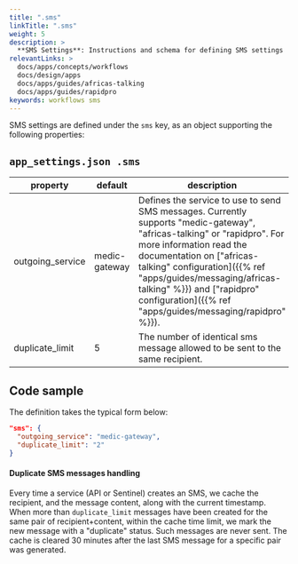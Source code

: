 ```yaml
---
title: ".sms"
linkTitle: ".sms"
weight: 5
description: >
  **SMS Settings**: Instructions and schema for defining SMS settings
relevantLinks: >
  docs/apps/concepts/workflows
  docs/design/apps
  docs/apps/guides/africas-talking
  docs/apps/guides/rapidpro
keywords: workflows sms
---
```


SMS settings are defined under the `sms` key, as an object supporting the following properties:
## `app_settings.json .sms`
| property         | default       | description                                                                                                                                                                              |
|------------------|---------------|------------------------------------------------------------------------------------------------------------------------------------------------------------------------------------------|
| outgoing_service | medic-gateway | Defines the service to use to send SMS messages. Currently supports "medic-gateway", "africas-talking" or "rapidpro". For more information read the documentation on ["africas-talking" configuration]({{% ref "apps/guides/messaging/africas-talking" %}}) and ["rapidpro" configuration]({{% ref "apps/guides/messaging/rapidpro" %}}). |
| duplicate_limit  | 5             | The number of identical sms message allowed to be sent to the same recipient.

## Code sample

The definition takes the typical form below:

```json
"sms": {
  "outgoing_service": "medic-gateway",
  "duplicate_limit": "2"
}
```

#### Duplicate SMS messages handling

Every time a service (API or Sentinel) creates an SMS, we cache the recipient, and the message content, along with the current timestamp.
When more than `duplicate_limit` messages have been created for the same pair of recipient+content, within the cache time limit, we mark the new message with a "duplicate" status. Such messages are never sent.
The cache is cleared 30 minutes after the last SMS message for a specific pair was generated.

